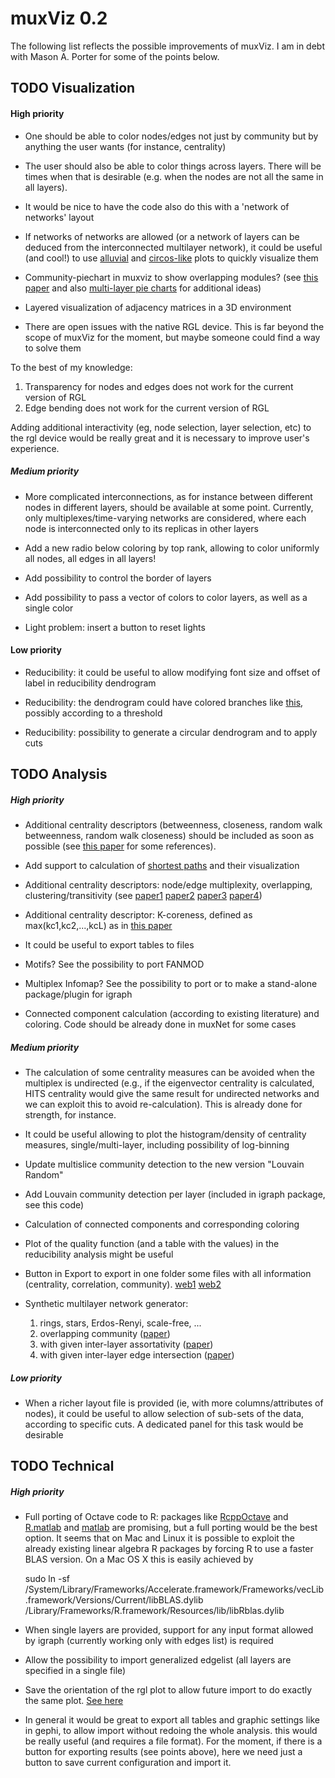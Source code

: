 muxViz 0.2
==========

The following list reflects the possible improvements of muxViz. I am in debt with Mason A. Porter for some of the points below.

## TODO Visualization

#### High priority

- One should be able to color nodes/edges not just by community but by anything the user wants (for instance, centrality)

- The user should also be able to color things across layers. There will be times when that is desirable (e.g. when the nodes are not all the same in all layers).

- It would be nice to have the code also do this with a 'network of networks' layout

- If networks of networks are allowed (or a network of layers can be deduced from the interconnected multilayer network), it could be useful (and cool!) to use [alluvial](http://www.r-bloggers.com/alluvial-diagrams/) and [circos-like](http://circos.ca/) plots to quickly visualize them

- Community-piechart in muxviz to show overlapping modules? (see [this paper](http://arxiv.org/abs/1408.2925) and also [multi-layer pie charts](http://www.r-bloggers.com/how-to-draw-venn-pie-agram-multi-layer-pie-chart-in-r/) for additional ideas)

- Layered visualization of adjacency matrices in a 3D environment


- There are open issues with the native RGL device. This is far beyond the scope of muxViz for the moment, but maybe someone could find a way to solve them

To the best of my knowledge:

1. Transparency for nodes and edges does not work for the current version of RGL 
2. Edge bending does not work for the current version of RGL

Adding additional interactivity (eg, node selection, layer selection, etc) to the rgl device would be really great and it is necessary to improve user's experience.


##### Medium priority

- More complicated interconnections, as for instance between different nodes in different layers, should be available at some point. Currently, only multiplexes/time-varying networks are considered, where each node is interconnected only to its replicas in other layers

- Add a new radio below coloring by top rank, allowing to color uniformly all nodes, all edges in all layers!

- Add possibility to control the border of layers

- Add possibility to pass a vector of colors to color layers, as well as a single color

- Light problem: insert a button to reset lights

#### Low priority

- Reducibility: it could be useful to allow modifying font size and offset of label in reducibility dendrogram

- Reducibility: the dendrogram could have colored branches like [this](http://stackoverflow.com/questions/18036094/how-to-create-a-dendrogram-with-colored-branches), possibly according to a threshold

- Reducibility: possibility to generate a circular dendrogram and to apply cuts


## TODO Analysis 

##### High priority

- Additional centrality descriptors (betweenness, closeness, random walk betweenness, random walk closeness) should be included as soon as possible (see [this paper](http://dl.acm.org/citation.cfm?id=2615687) for some references). 

- Add support to calculation of [shortest paths](http://dl.acm.org/citation.cfm?id=2615687) and their visualization

- Additional centrality descriptors: node/edge multiplexity, overlapping, clustering/transitivity (see [paper1](http://arxiv.org/abs/1405.0425) [paper2](http://arxiv.org/abs/1308.3182) [paper3](http://arxiv.org/abs/1403.1546) [paper4](http://arxiv.org/abs/1307.6780))

- Additional centrality descriptor: K-coreness, defined as max(kc1,kc2,...,kcL) as in [this paper](http://journals.aps.org/pre/abstract/10.1103/PhysRevE.90.032816)

- It could be useful to export tables to files

- Motifs? See the possibility to port FANMOD

- Multiplex Infomap? See the possibility to port or to make a stand-alone package/plugin for igraph

- Connected component calculation (according to existing literature) and coloring. Code should be already done in muxNet for some cases

##### Medium priority

- The calculation of some centrality measures can be avoided when the multiplex is undirected (e.g., if the eigenvector centrality is calculated, HITS centrality would give the same result for undirected networks and we can exploit this to avoid re-calculation). This is already done for strength, for instance.

- It could be useful allowing to plot the histogram/density of centrality measures, single/multi-layer, including possibility of log-binning


- Update multislice community detection to the new version "Louvain Random"

- Add Louvain community detection per layer (included in igraph package, see this code)

- Calculation of connected components and corresponding coloring

- Plot of the quality function (and a table with the values) in the reducibility analysis might be useful

- Button in Export to export in one folder some files with all information (centrality, correlation, community). [web1](http://shiny.rstudio.com/articles/download.html) [web2](https://gist.github.com/SachaEpskamp/5796467)

- Synthetic multilayer network generator: 
  1. rings, stars, Erdos-Renyi, scale-free, ...
  2. overlapping community ([paper](http://arxiv.org/abs/1408.2925))
  3. with given inter-layer assortativity ([paper](http://arxiv.org/abs/1311.2906))
  4. with given inter-layer edge intersection ([paper](http://arxiv.org/abs/1405.0425))


##### Low priority

- When a richer layout file is provided (ie, with more columns/attributes of nodes), it could be useful to allow selection of sub-sets of the data, according to specific cuts. A dedicated panel for this task would be desirable





## TODO Technical

##### High priority

- Full porting of Octave code to R: packages like 
  [RcppOctave](http://cran.r-project.org/web/packages/RcppOctave/vignettes/RcppOctave.pdf)
  and 
  [R.matlab](http://cran.r-project.org/web/packages/R.matlab/R.matlab.pdf)
  and
  [matlab](http://cran.r-project.org/web/packages/matlab/matlab.pdf)
  are promising, but a full porting would be the best option.
  It seems that on Mac and Linux it is possible to exploit the already existing
  linear algebra R packages by forcing R to use a faster BLAS version. 
  On a Mac OS X this is easily achieved by
  
  sudo ln -sf /System/Library/Frameworks/Accelerate.framework/Frameworks/vecLib.framework/Versions/Current/libBLAS.dylib /Library/Frameworks/R.framework/Resources/lib/libRblas.dylib


- When single layers are provided, support for any input format allowed by igraph (currently working only with edges list) is required

- Allow the possibility to import generalized edgelist (all layers are specified in a single file)

- Save the orientation of the rgl plot to allow future import to do exactly the same plot. [See here](http://stackoverflow.com/questions/16362381/save-the-orientation-of-a-rgl-plot3d-plot)
 
 - In general it would be great to export all tables and graphic settings like in gephi, to allow import without redoing the whole analysis. this would be really useful (and requires a file format). For the moment, if there is a button for exporting results (see points above), here we need just a button to save current configuration and import it.






